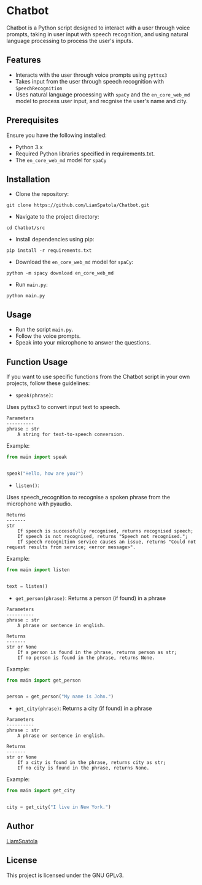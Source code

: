 # Chatbot
Chatbot is a Python script designed to interact with a user through voice prompts, taking in user input with speech recognition, and using natural language processing to process the user's inputs.

## Features
- Interacts with the user through voice prompts using `pyttsx3`
- Takes input from the user through speech recognition with `SpeechRecognition`
- Uses natural language processing with `spaCy` and the `en_core_web_md` model to process user input, and recgnise the user's name and city.

## Prerequisites
Ensure you have the following installed:

- Python 3.x
- Required Python libraries specified in requirements.txt.
- The `en_core_web_md` model for `spaCy`

## Installation
- Clone the repository:

```commandline
git clone https://github.com/LiamSpatola/Chatbot.git
```

- Navigate to the project directory:
```commandline
cd Chatbot/src
```

- Install dependencies using pip:
```commandline
pip install -r requirements.txt
```

- Download the `en_core_web_md` model for `spaCy`:
```commandline
python -m spacy download en_core_web_md
```

- Run `main.py`:
```commandline
python main.py
```

## Usage
 - Run the script `main.py`.
 - Follow the voice prompts.
 - Speak into your microphone to answer the questions.

## Function Usage
If you want to use specific functions from the Chatbot script in your own projects, follow these guidelines:

- `speak(phrase)`: 

Uses pyttsx3 to convert input text to speech.

```text
Parameters
----------
phrase : str
    A string for text-to-speech conversion.
```
    

Example:
```python
from main import speak


speak("Hello, how are you?")
```

- `listen()`:

Uses speech_recognition to recognise a spoken phrase from the microphone with pyaudio.
```text
Returns
-------
str
    If speech is successfully recognised, returns recognised speech;
    If speech is not recognised, returns "Speech not recognised.";
    If speech recognition service causes an issue, returns "Could not request results from service; <error message>".
```

Example:
```python
from main import listen


text = listen()
```

- `get_person(phrase)`:
Returns a person (if found) in a phrase

```text
Parameters
----------
phrase : str
    A phrase or sentence in english.

Returns
-------
str or None
    If a person is found in the phrase, returns person as str;
    If no person is found in the phrase, returns None.
```
    
Example:
```python
from main import get_person


person = get_person("My name is John.")
```

- `get_city(phrase)`:
Returns a city (if found) in a phrase

```text
Parameters
----------
phrase : str
    A phrase or sentence in english.

Returns
-------
str or None
    If a city is found in the phrase, returns city as str;
    If no city is found in the phrase, returns None.
```
    
Example:
```python
from main import get_city


city = get_city("I live in New York.")
```


## Author
[LiamSpatola](https://github.com/LiamSpatola)

## License
This project is licensed under the GNU GPLv3.